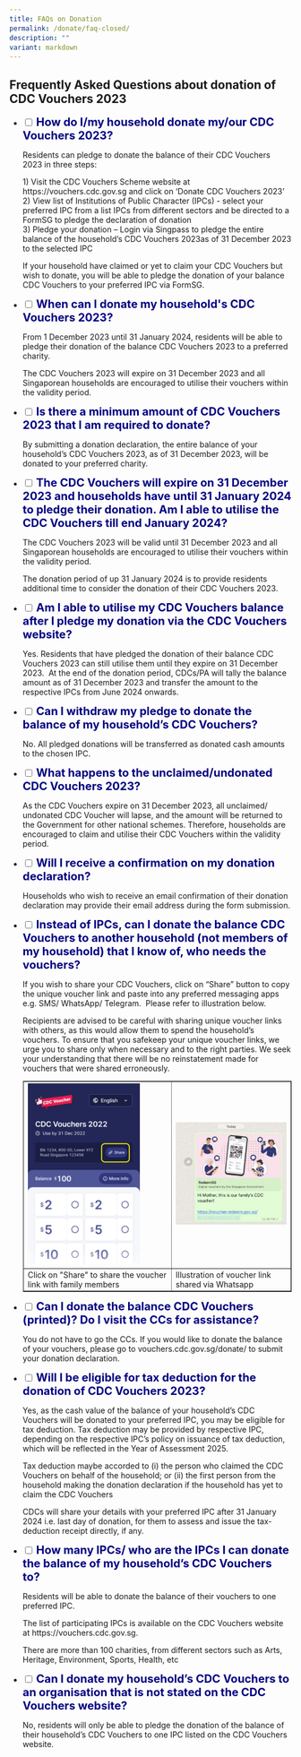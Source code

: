 ```yaml
---
title: FAQs on Donation
permalink: /donate/faq-closed/
description: ""
variant: markdown
---
```

## Frequently Asked Questions about donation of CDC Vouchers 2023

<ul class="jekyllcodex_accordion">
  <li>
    <input type="checkbox" id="accordion1">
    <label for="accordion1"><span style="font-weight: 700; font-size: 20px; font-style: normal; color:#000080">How do I/my household donate my/our CDC Vouchers 2023?</span></label>
    <div>
			<p>Residents can pledge to donate the balance of their CDC Vouchers 2023 in three steps: </p>
			<p>
1) Visit the CDC Vouchers Scheme website at https://vouchers.cdc.gov.sg and click on ‘Donate CDC Vouchers 2023’ <br>
2) View list of Institutions of Public Character (IPCs) - select your preferred IPC from a list IPCs from different sectors and be directed to a FormSG to pledge the declaration of donation<br> 
3) Pledge your donation – Login via Singpass to pledge the entire balance of the household’s CDC Vouchers 2023as of 31 December 2023 to the selected IPC</p>
<p>
If your household have claimed or yet to claim your CDC Vouchers but wish to donate, you will be able to pledge the donation of your balance CDC Vouchers to your preferred IPC via FormSG.</p>
		</div>
	</li>  
  <li>
    <input type="checkbox" id="accordion2">
    <label for="accordion2"><span style="font-weight: 700; font-size: 20px; font-style: normal; color:#000080">When can I donate my household's CDC Vouchers 2023?</span></label>
    <div>
      <p> From 1 December 2023 until 31 January 2024, residents will be able to pledge their donation of the balance CDC Vouchers 2023 to a preferred charity.</p>
<p>
The CDC Vouchers 2023 will expire on 31 December 2023 and all Singaporean households are encouraged to utilise their vouchers within the validity period.
			</p>
    </div>
  </li>
  <li>
    <input type="checkbox" id="accordion3">
    <label for="accordion3"><span style="font-weight: 700; font-size: 20px; font-style: normal; color:#000080">Is there a minimum amount of CDC Vouchers 2023 that I am required to donate?</span></label>
    <div>
      <p>
				By submitting a donation declaration, the entire balance of your household’s CDC Vouchers 2023, as of 31 December 2023, will be donated to your preferred charity.</p>
    </div>
  </li>
  <li>
    <input type="checkbox" id="accordion4">
    <label for="accordion4"><span style="font-weight: 700; font-size: 20px; font-style: normal; color:#000080">The CDC Vouchers will expire on 31 December 2023 and households have until 31 January 2024 to pledge their donation. Am I able to utilise the CDC Vouchers till end January 2024?</span></label>
    <div>
			<p>The CDC Vouchers 2023 will be valid until 31 December 2023 and all Singaporean households are encouraged to utilise their vouchers within the validity period.</p>
<p>
The donation period of up 31 January 2024 is to provide residents additional time to consider the donation of their CDC Vouchers 2023.</p>
    </div>
  </li>
      <li>
    <input type="checkbox" id="accordion5">
    <label for="accordion5"><span style="font-weight: 700; font-size: 20px; font-style: normal; color:#000080">Am I able to utilise my CDC Vouchers balance after I pledge my donation via the CDC Vouchers website?</span></label>
    <div>
 			<p>Yes. Residents that have pledged the donation of their balance CDC Vouchers 2023 can still utilise them until they expire on 31 December 2023. &nbsp;At the end of the donation period, CDCs/PA will tally the balance amount as of 31 December 2023 and transfer the amount to the respective IPCs from June 2024 onwards. 
			</p>		
	    </div>
  </li>
<li>
    <input type="checkbox" id="accordion6">
    <label for="accordion6"><span style="font-weight: 700; font-size: 20px; font-style: normal; color:#000080">Can I withdraw my pledge to donate the balance of my household’s CDC Vouchers? </span></label>
    <div>
 			<p>No. All pledged donations will be transferred as donated cash amounts to the chosen IPC.</p>
	</div>
  </li>
<li>
    <input type="checkbox" id="accordion7">
    <label for="accordion7"><span style="font-weight: 700; font-size: 20px; font-style: normal; color:#000080">What happens to the unclaimed/undonated CDC Vouchers 2023?  </span></label>
    <div>
 			<p>As the CDC Vouchers expire on 31 December 2023, all unclaimed/ undonated CDC Voucher will lapse, and the amount will be returned to the Government for other national schemes. Therefore, households are encouraged to claim and utilise their CDC Vouchers within the validity period.</p>
	</div>
  </li>
	<li>
    <input type="checkbox" id="accordion8">
    <label for="accordion8"><span style="font-weight: 700; font-size: 20px; font-style: normal; color:#000080">Will I receive a confirmation on my donation declaration? </span></label>
    <div>
 			<p>Households who wish to receive an email confirmation of their donation declaration may provide their email address during the form submission.</p>
	</div>
  </li>
	<li>
    <input type="checkbox" id="accordion9">
    <label for="accordion9"><span style="font-weight: 700; font-size: 20px; font-style: normal; color:#000080">Instead of IPCs, can I donate the balance CDC Vouchers to another household (not members of my household) that I know of, who needs the vouchers?  </span></label>
    <div>
 			<p>If you wish to share your CDC Vouchers, click on “Share” button to copy the unique voucher link and paste into any preferred messaging apps e.g. SMS/ WhatsApp/ Telegram. &nbsp;Please refer to illustration below.</p>
			<p>Recipients are advised to be careful with sharing unique voucher links with others, as this would allow them to spend the household’s vouchers.  To ensure that you safekeep your unique voucher links, we urge you to share only when necessary and to the right parties.  We seek your understanding that there will be no reinstatement made for vouchers that were shared erroneously.</p>
				<p>				
			<table border="1" cellspacing="0" cellpadding="0">
<tbody>
<tr>
<td>
	<img src="/images/residents/Share%20with%20Household.jpg" alt="Screenshot of Share My Vouchers" style="width:200px !important;">
</td>
<td>
	<img src="/images/residents/faq5b2.png" alt="Illustration of voucher link shared via Whatsapp" style="width:300px !important;">	
	</td>
</tr>
		<tr>
<td>Click on "Share" to share the voucher link with family members</td>
<td>Illustration of voucher link shared via Whatsapp</td>
</tr>
</tbody>
</table>
			</p>		
	</div>
  </li>
	<li>
    <input type="checkbox" id="accordion10">
    <label for="accordion10"><span style="font-weight: 700; font-size: 20px; font-style: normal; color:#000080">Can I donate the balance CDC Vouchers (printed)? Do I visit the CCs for assistance? </span></label>
    <div>
 			<p>You do not have to go the CCs. If you would like to donate the balance of your vouchers, please go to vouchers.cdc.gov.sg/donate/ to submit your donation declaration.</p>
	</div>
  </li>
	<li>
    <input type="checkbox" id="accordion11">
    <label for="accordion11"><span style="font-weight: 700; font-size: 20px; font-style: normal; color:#000080">Will I be eligible for tax deduction for the donation of CDC Vouchers 2023? </span></label>
    <div>
 			<p>Yes, as the cash value of the balance of your household’s CDC Vouchers will be donated to your preferred IPC, you may be eligible for tax deduction. Tax deduction may be provided by respective IPC, depending on the respective IPC’s policy on issuance of tax deduction, which will be reflected in the Year of Assessment 2025.</p>Tax deduction maybe accorded to (i) the person who claimed the CDC Vouchers on behalf of the household; or (ii) the first person from the household making the donation declaration if the household has yet to claim the CDC Vouchers
			<p>
CDCs will share your details with your preferred IPC after 31 January 2024 i.e. last day of donation, for them to assess and issue the tax-deduction receipt directly, if any.
</p>
	</div>
  </li>
	<li>
    <input type="checkbox" id="accordion12">
    <label for="accordion12"><span style="font-weight: 700; font-size: 20px; font-style: normal; color:#000080">How many IPCs/ who are the IPCs I can donate the balance of my household’s CDC Vouchers to? </span></label>
    <div>
			<p>Residents will be able to donate the balance of their vouchers to one preferred IPC. </p>
			<p>
The list of participating IPCs is available on the CDC Vouchers website at https://vouchers.cdc.gov.sg.</p>
			<p>There are more than 100 charities, from different sectors such as Arts, Heritage, Environment, Sports, Health, etc
</p>
	</div>
  </li>
	<li>
    <input type="checkbox" id="accordion13">
    <label for="accordion13"><span style="font-weight: 700; font-size: 20px; font-style: normal; color:#000080">Can I donate my household’s CDC Vouchers to an organisation that is not stated on the CDC Vouchers website?  </span></label>
    <div>
			<p>No, residents will only be able to pledge the donation of the balance of their household’s CDC Vouchers to one IPC listed on the CDC Vouchers website.</p>
			</div>
  </li>
	</ul>